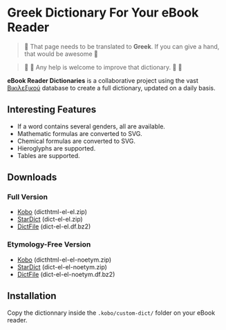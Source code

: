 # Greek Dictionary For Your eBook Reader

> 🥇 That page needs to be translated to **Greek**. If you can give a hand, that would be awesome 🥰

> :construction:
> :construction:
> Any help is welcome to improve that dictionary.
> :construction:
> :construction:

**eBook Reader Dictionaries** is a collaborative project using the vast [Βικιλεξικού](https://el.wiktionary.org/) database to create a full dictionary, updated on a daily basis.

## Interesting Features

- If a word contains several genders, all are available.
- Mathematic formulas are converted to SVG.
- Chemical formulas are converted to SVG.
- Hieroglyphs are supported.
- Tables are supported.

## Downloads

### Full Version

- [Kobo](https://github.com/BoboTiG/ebook-reader-dict/releases/download/el/dicthtml-el-el.zip) (dicthtml-el-el.zip)
- [StarDict](https://github.com/BoboTiG/ebook-reader-dict/releases/download/el/dict-el-el.zip) (dict-el-el.zip)
- [DictFile](https://github.com/BoboTiG/ebook-reader-dict/releases/download/el/dict-el-el.df.bz2) (dict-el-el.df.bz2)

### Etymology-Free Version

- [Kobo](https://github.com/BoboTiG/ebook-reader-dict/releases/download/el/dicthtml-el-el-noetym.zip) (dicthtml-el-el-noetym.zip)
- [StarDict](https://github.com/BoboTiG/ebook-reader-dict/releases/download/el/dict-el-el-noetym.zip) (dict-el-el-noetym.zip)
- [DictFile](https://github.com/BoboTiG/ebook-reader-dict/releases/download/el/dict-el-el-noetym.df.bz2) (dict-el-el-noetym.df.bz2)

## Installation

Copy the dictionnary inside the `.kobo/custom-dict/` folder on your eBook reader.
